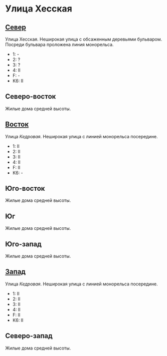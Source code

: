 # Улица Хесская

## [Север](./10575067.md)

Улица Хесская.
Неширокая улица с обсаженным деревьями бульваром.
Посреди бульвара проложена линия монорельса.

* 1:    -
* 2:    ?
* 3:    ?
* 4:    II
* F:    -
* K6:   II

## Северо-восток

Жилые дома средней высоты.

## [Восток](./10580070.md)

Улица *Кедровая*.
Неширокая улица с линией монорельса посередине.

* 1:    II
* 2:    II
* 3:    II
* 4:    II
* F:    II
* K6:   -

## Юго-восток

Жилые дома средней высоты.

## Юг

Жилые дома средней высоты.

## Юго-запад

Жилые дома средней высоты.

## [Запад](./10570070.md)

Улица *Кедровая*.
Неширокая улица с линией монорельса посередине.

* 1:    II
* 2:    II
* 3:    II
* 4:    II
* F:    II
* K6:   II

## Северо-запад

Жилые дома средней высоты.
